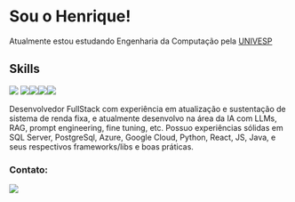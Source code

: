 # Sou o Henrique!
   
Atualmente estou estudando Engenharia da Computação pela [UNIVESP](https://univesp.br/)   
  
## Skills
<img src="https://img.icons8.com/?size=50&id=13441&format=png&color=000000)"/> <img src="https://img.icons8.com/?size=50&id=bzf0DqjXFHIW&format=png&color=000000"/><img src="https://img.icons8.com/color/48/000000/html-5.png"/><img src="https://img.icons8.com/color/48/000000/css3.png"/><img src="https://img.icons8.com/color/48/000000/javascript--v1.png"/>

Desenvolvedor FullStack com experiência em atualização e sustentação de sistema de renda fixa, e atualmente desenvolvo na área da IA com LLMs, RAG, prompt engineering, fine tuning, etc. Possuo experiências sólidas em SQL Server, PostgreSql, Azure, Google Cloud, Python, React, JS, Java,  e seus respectivos frameworks/libs e boas práticas. 
    

### Contato:

<div align="left">
    <a href="https://www.linkedin.com/in/henrique-correa-proen%C3%A7a-70b778169/">
     <img src="https://img.icons8.com/fluency/48/000000/linkedin.png"/>
    </a>
  </div>

<!---
hickcp/hickcp is a ✨ special ✨ repository because its `README.md` (this file) appears on your GitHub profile.
You can click the Preview link to take a look at your changes.
--->
